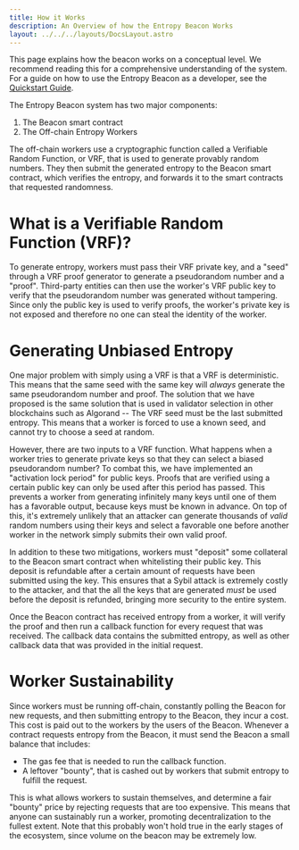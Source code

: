 ```yaml
---
title: How it Works
description: An Overview of how the Entropy Beacon Works
layout: ../../../layouts/DocsLayout.astro
---
```


This page explains how the beacon works on a conceptual level. We recommend reading this for a comprehensive understanding of the system. For a guide on how to use the Entropy Beacon as a developer, see the [Quickstart Guide](/beacon/docs/quickstart).

The Entropy Beacon system has two major components:

1. The Beacon smart contract
2. The Off-chain Entropy Workers

The off-chain workers use a cryptographic function called a Verifiable Random Function, or VRF, that is used to generate provably random numbers. They then submit the generated entropy to the Beacon smart contract, which verifies the entropy, and forwards it to the smart contracts that requested randomness.

# What is a Verifiable Random Function (VRF)?

To generate entropy, workers must pass their VRF private key, and a "seed" through a VRF proof generator to generate a pseudorandom number and a "proof". Third-party entities can then use the worker's VRF public key to verify that the pseudorandom number was generated without tampering. Since only the public key is used to verify proofs, the worker's private key is not exposed and therefore no one can steal the identity of the worker.

# Generating Unbiased Entropy

One major problem with simply using a VRF is that a VRF is deterministic. This means that the same seed with the same key will _always_ generate the same pseudorandom number and proof. The solution that we have proposed is the same solution that is used in validator selection in other blockchains such as Algorand -- The VRF seed must be the last submitted entropy. This means that a worker is forced to use a known seed, and cannot try to choose a seed at random.

However, there are two inputs to a VRF function. What happens when a worker tries to generate private keys so that they can select a biased pseudorandom number? To combat this, we have implemented an "activation lock period" for public keys. Proofs that are verified using a certain public key can only be used after this period has passed. This prevents a worker from generating infinitely many keys until one of them has a favorable output, because keys must be known in advance. On top of this, it's extremely unlikely that an attacker can generate thousands of _valid_ random numbers using their keys and select a favorable one before another worker in the network simply submits their own valid proof.

In addition to these two mitigations, workers must "deposit" some collateral to the Beacon smart contract when whitelisting their public key. This deposit is refundable after a certain amount of requests have been submitted using the key. This ensures that a Sybil attack is extremely costly to the attacker, and that the all the keys that are generated _must_ be used before the deposit is refunded, bringing more security to the entire system.

Once the Beacon contract has received entropy from a worker, it will verify the proof and then run a callback function for every request that was received. The callback data contains the submitted entropy, as well as other callback data that was provided in the initial request.

# Worker Sustainability

Since workers must be running off-chain, constantly polling the Beacon for new requests, and then submitting entropy to the Beacon, they incur a cost. This cost is paid out to the workers by the users of the Beacon. Whenever a contract requests entropy from the Beacon, it must send the Beacon a small balance that includes:

- The gas fee that is needed to run the callback function.
- A leftover "bounty", that is cashed out by workers that submit entropy to fulfill the request.

This is what allows workers to sustain themselves, and determine a fair "bounty" price by rejecting requests that are too expensive. This means that anyone can sustainably run a worker, promoting decentralization to the fullest extent. Note that this probably won't hold true in the early stages of the ecosystem, since volume on the beacon may be extremely low.